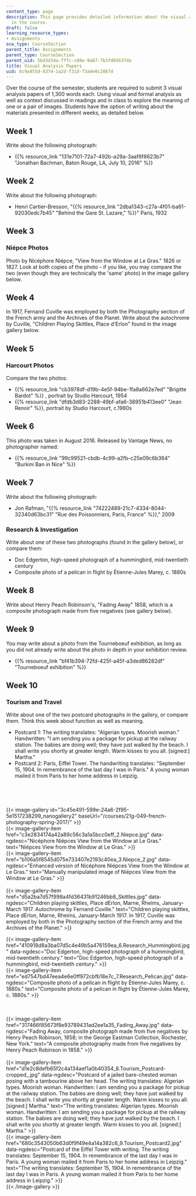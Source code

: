 ```yaml
---
content_type: page
description: This page provides detailed information about the visual analysis assignments
  in the course.
draft: false
learning_resource_types:
- Assignments
ocw_type: CourseSection
parent_title: Assignments
parent_type: CourseSection
parent_uid: 5bd3d34a-fffc-c08e-9a87-7b3fd05637da
title: Visual Analysis Papers
uid: 6c9a455d-8374-1a2d-f31d-f3a4e0c2087d
---
```

Over the course of the semester, students are required to submit 3 visual analysis papers of 1,300 words each. Using visual and formal analysis as well as context discussed in readings and in class to explore the meaning of one or a pair of images. Students have the option of writing about the materials presented in different weeks, as detailed below.  

## Week 1

Write about the following photograph:

- {{% resource_link "131e7101-72a7-492b-a29a-3aaf6f8623b7" "Jonathan Bachman, Baton Rouge, LA, July 10, 2016" %}}

## Week 2

Write about the following photograph:

- Henri Cartier-Bresson, "{{% resource_link "2dba1343-c27a-4f01-ba61-92030edc7b45" "Behind the Gare St. Lazare," %}}" Paris, 1932

## Week 3

### Niépce Photos

Photo by Nicéphore Niépce, "View from the Window at Le Gras." 1826 or 1827. Look at both copies of the photo - if you like, you may compare the two (even though they are technically the 'same' photo) in the image gallery below.

## Week 4

In 1917, Fernand Cuville was employed by both the Photography section of the French army and the Archives of the Planet. Write about the autochrome by Cuville, "Children Playing Skittles, Place d'Erlon" found in the image gallery below. 

## Week 5

### Harcourt Photos

Compare the two photos:

- {{% resource_link "cb3978df-d19b-4e5f-94be-1fa8a662e7ed" "Brigitte Bardot" %}} , portrait by Studio Harcourt, 1954
- {{% resource_link "dfdb3d83-2288-49bf-afa6-38951b413ee0" "Jean Renoir" %}}, portrait by Studio Harcourt, c.1980s

## Week 6

This photo was taken in August 2016. Released by Vantage News, no photographer named:

- {{% resource_link "99c99521-cbdb-4c99-a2fb-c25e09c6b364" "Burkini Ban in Nice" %}}

## Week 7

Write about the following photograph:

- Jon Rafman, "{{% resource_link "74222489-21c7-4334-8044-32340d63bc31" "Rue des Poissonniers, Paris, France" %}}," 2009

### Research & Investigation

Write about one of these two photographs (found in the gallery below), or compare them:

- Doc Edgerton, high-speed photograph of a hummingbird, mid-twentieth century
- Composite photo of a pelican in flight by Étienne-Jules Marey, c. 1880s

## Week 8

Write about Henry Peach Robinson's, "Fading Away" 1858, which is a composite photograph made from five negatives (see gallery below).    

## Week 9

You may write about a photo from the Tourneboeuf exhibition, as long as you did not already write about the photo in depth in your exhibition review.

- {{% resource_link "bf41b394-72fd-425f-a45f-a3ded86282df" "Tourneboeuf exhibition" %}}

## Week 10

### Tourism and Travel

Write about one of the two postcard photographs in the gallery, or compare them. Think this week about function as well as meaning.

- Postcard 1: The writing translates: "Algerian types. Moorish woman." Handwritten: "I am sending you a package for pickup at the railway station. The babies are doing well; they have just walked by the beach. I shall write you shortly at greater length. Warm kisses to you all. \[signed:\] Martha."
- Postcard 2: Paris, Eiffel Tower. The handwriting translates: "September 15, 1904. In remembrance of the last day I was in Paris." A young woman mailed it from Paris to her home address in Leipzig.

 

 

{{< image-gallery id="3c45e491-599e-24a6-2f95-5e1517238299_nanogallery2" baseUrl="/courses/21g-049-french-photography-spring-2017/" >}}  
{{< image-gallery-item href="c3e2834174a42a89c56c3a1a5bcc0eff_2.Niepce.jpg" data-ngdesc="Nicéphore Niépces View from the Window at Le Gras." text="Niépces View from the Window at Le Gras." >}}  
{{< image-gallery-item href="b106a5f8545d075e733407e2193c40ea_3.Niepce_2.jpg" data-ngdesc="Enhanced version of Nicéphore Niépces View from the Window at Le Gras." text="Manually manipulated image of Niépces View from the Window at Le Gras." >}}  
    
{{< image-gallery-item href="d5a2ba7d57f998a4fd36431b91246bb8_Skittles.jpg" data-ngdesc="Children playing skittles, Place dErlon, Marne, Rheims, January-March 1917. Autochrome by Fernand Cuville." text="Children playing skittles, Place dErlon, Marne, Rheims, January-March 1917.  In 1917, Cuville was employed by both in the Photography section of the French army and the Archives of the Planet." >}}

{{< image-gallery-item href="410918d8a3ba07d5c4e49b5a476159ea_6.Research_Hummingbird.jpg" data-ngdesc="Doc Edgerton, high-speed photograph of a hummingbird, mid-twentieth century." text="Doc Edgerton, high-speed photograph of a hummingbird, mid-twentieth century." >}}  
{{< image-gallery-item href="ed7547bd47eea4e6e0ff972cbfb18e7c_7.Research_Pelican.jpg" data-ngdesc="Composite photo of a pelican in flight by Étienne-Jules Marey, c. 1880s." text="Composite photo of a pelican in flight by Étienne-Jules Marey, c. 1880s." >}}  
 

    
{{< image-gallery-item href="317466f85673f8e93789431ad2ee1a35_Fading_Away.jpg" data-ngdesc="Fading Away, composite photograph made from five negatives by Henry Peach Robinson, 1858; in the George Eastman Collection, Rochester, New York." text="A composite photography made from five negatives by Henry Peach Robinson in 1858." >}}  
        
{{< image-gallery-item href="d1e2c8defb65f2c4a134aef1a0b40354_8.Tourism_Postcard-cropped_.jpg" data-ngdesc="Postcard of a jailed bare-chested woman posing with a tambourine above her head. The writing translates: Algerian types. Moorish woman. Handwritten: I am sending you a package for pickup at the railway station. The babies are doing well; they have just walked by the beach. I shall write you shortly at greater length. Warm kisses to you all. \[signed:\] Martha." text="The writing translates: Algerian types. Moorish woman. Handwritten: I am sending you a package for pickup at the railway station. The babies are doing well; they have just walked by the beach. I shall write you shortly at greater length. Warm kisses to you all. \[signed:\] Martha." >}}  
{{< image-gallery-item href="680c3543050b63d0f9f49e4a14a382c6_9.Tourism_Postcard2.jpg" data-ngdesc="Postcard of the Eiffel Tower with writing. The writing translates: September 15, 1904. In remembrance of the last day I was in Paris. A young woman mailed it from Paris to her home address in Leipzig." text="The writing translates: September 15, 1904. In remembrance of the last day I was in Paris. A young woman mailed it from Paris to her home address in Leipzig." >}}  
{{< /image-gallery >}}